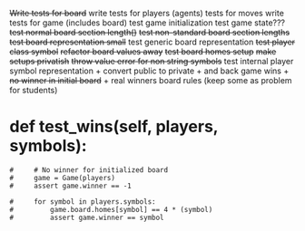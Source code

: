 ~~Write tests for board~~
write tests for players (agents)
tests for moves
write tests for game (includes board)
test game initialization
test game state???
~~test normal board section length()~~
~~test non-standard board section lengths~~
~~test board representation small~~
test generic board representation
~~test player class symbol~~
~~refactor board values away~~
~~test board homes setup~~
~~make setups privatish~~
~~throw value error for non string symbols~~
test internal player symbol representation
    + convert public to private
    + and back
game wins
    + ~~no winner in initial board~~
    + real winners
board rules (keep some as problem for students)

# def test_wins(self, players, symbols):
    #     # No winner for initialized board
    #     game = Game(players)
    #     assert game.winner == -1

    #     for symbol in players.symbols:
    #         game.board.homes[symbol] == 4 * (symbol)
    #         assert game.winner == symbol
